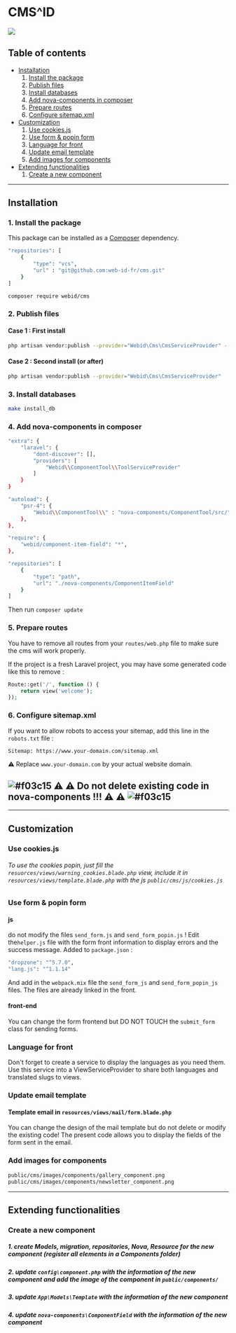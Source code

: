# CMS^ID

![](https://img.shields.io/badge/license-MIT-blue.svg?style=flat-square)

## Table of contents
* [Installation](#installation)
  1. [Install the package](#install-the-package)
  2. [Publish files](#publish-files)
  3. [Install databases](#install-databases)
  4. [Add nova-components in composer](#add-nova-components)
  5. [Prepare routes](#prepare-routes)
  6. [Configure sitemap.xml](#configure-sitemap)
* [Customization](#customization)
  1. [Use cookies.js](#use-cookies-js)
  2. [Use form & popin form](#use-form-popin)
  3. [Language for front](#language-front)
  4. [Update email template](#update-mail-template)
  5. [Add images for components](#add-image-components)
* [Extending functionalities](#extending-cms)
  1. [Create a new component](#create-new-component)

---

<a id="installation"></a>
## Installation
<a id="install-the-package"></a>
### 1. Install the package

This package can be installed as a [Composer](https://getcomposer.org/) dependency.

```bash
"repositories": [
    {
        "type": "vcs",
        "url" : "git@github.com:web-id-fr/cms.git"
    }
]
```

```bash
composer require webid/cms
```

<a id="publish-files"></a>

### 2. Publish files
#### Case 1 : First install
```bash
php artisan vendor:publish --provider="Webid\Cms\CmsServiceProvider" --force
```
#### Case 2 : Second install (or after)
```bash
php artisan vendor:publish --provider="Webid\Cms\CmsServiceProvider"
```

<a id="install-databases"></a>
### 3. Install databases

```bash
make install_db
```

<a id="add-nova-components"></a>
### 4. Add nova-components in composer 

```bash
"extra": {
    "laravel": {
        "dont-discover": [],
        "providers": [
            "Webid\\ComponentTool\\ToolServiceProvider"
        ]
    }
}
```  
```bash
"autoload": {
    "psr-4": {
        "Webid\\ComponentTool\\" : "nova-components/ComponentTool/src/"
    },
},
```  
```bash
"require": {
    "webid/component-item-field": "*",
},

"repositories": [
    {
        "type": "path",
        "url": "./nova-components/ComponentItemField"
    }
]
```

Then run `composer update`

<a id="prepare-routes"></a>
### 5. Prepare routes

You have to remove all routes from your `routes/web.php` file to make sure
the cms will work properly.

If the project is a fresh Laravel project, you may have some generated code like this to remove :
```php
Route::get('/', function () {
    return view('welcome');
});
 ```

<a id="configure-sitemap"></a>
### 6. Configure sitemap.xml

If you want to allow robots to access your sitemap, add this line in the `robots.txt` file :
```
Sitemap: https://www.your-domain.com/sitemap.xml
```
⚠ Replace `www.your-domain.com` by your actual website domain.

## ![#f03c15](https://placehold.it/15/f03c15/000000?text=+) ⚠ ⚠ Do not delete existing code in nova-components !!!  ⚠ ⚠ ![#f03c15](https://placehold.it/15/f03c15/000000?text=+)

---

<a id="customization"></a>
## Customization

<a id="use-cookies-js"></a>
### Use cookies.js
###### To use the cookies popin, just fill the ``resuorces/views/warning_cookies.blade.php`` view, include it in ``resources/views/template.blade.php`` with the js ``public/cms/js/cookies.js``

<a id="use-form-popin"></a>
### Use form & popin form
#### js
do not modify the files `send_form.js` and `send_form_popin.js` !
Edit the`helper.js` file with the form front information to display errors and the success message.
Added to `package.json` :
```bash
"dropzone": "^5.7.0",
"lang.js": "^1.1.14"
```
And add in the `webpack.mix` file the `send_form_js` and `send_form_popin_js` files. The files are already linked in the front.
#### front-end
You can change the form frontend but DO NOT TOUCH the `submit_form` class for sending forms.

<a id="language-front"></a>
### Language for front
Don't forget to create a service to display the languages as you need them.
Use this service into a ViewServiceProvider to share both languages and translated slugs to views.

<a id="update-mail-template"></a>
### Update email template
#### Template email in `resources/views/mail/form.blade.php`
You can change the design of the mail template but do not delete or modify the existing code! The present code allows you to display the fields of the form sent in the email.

<a id="add-image-components"></a>
### Add images for components

```bash
public/cms/images/components/gallery_component.png
public/cms/images/components/newsletter_component.png
```

---

<a id="extending-cms"></a>
## Extending functionalities
<a id="create-new-component"></a>
### Create a new component
##### 1. create Models, migration, repositories, Nova, Resource for the new component (register all elements in a Components folder)
##### 2. update `config\component.php` with the information of the new component and add the image of the component in `public/components/`
##### 3. update `App\Models\Template` with the information of the new component
##### 4. update `nova-components\ComponentField` with the information of the new component
